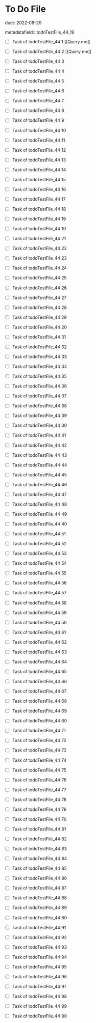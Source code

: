 # To Do File

due:: 2022-08-29

metadatafield:: todoTestFile_44_19

- [ ] Task of todoTestFile_44 1 [[Query me]]
- [ ] Task of todoTestFile_44 2 [[Query me]]
- [ ] Task of todoTestFile_44 3
- [ ] Task of todoTestFile_44 4
- [ ] Task of todoTestFile_44 5
- [ ] Task of todoTestFile_44 6
- [ ] Task of todoTestFile_44 7
- [ ] Task of todoTestFile_44 8
- [ ] Task of todoTestFile_44 9
- [ ] Task of todoTestFile_44 10

- [ ] Task of todoTestFile_44 11 
- [ ] Task of todoTestFile_44 12 
- [ ] Task of todoTestFile_44 13
- [ ] Task of todoTestFile_44 14
- [ ] Task of todoTestFile_44 15
- [ ] Task of todoTestFile_44 16
- [ ] Task of todoTestFile_44 17
- [ ] Task of todoTestFile_44 18
- [ ] Task of todoTestFile_44 19
- [ ] Task of todoTestFile_44 10

- [ ] Task of todoTestFile_44 21 
- [ ] Task of todoTestFile_44 22 
- [ ] Task of todoTestFile_44 23
- [ ] Task of todoTestFile_44 24
- [ ] Task of todoTestFile_44 25
- [ ] Task of todoTestFile_44 26
- [ ] Task of todoTestFile_44 27
- [ ] Task of todoTestFile_44 28
- [ ] Task of todoTestFile_44 29
- [ ] Task of todoTestFile_44 20

- [ ] Task of todoTestFile_44 31 
- [ ] Task of todoTestFile_44 32 
- [ ] Task of todoTestFile_44 33
- [ ] Task of todoTestFile_44 34
- [ ] Task of todoTestFile_44 35
- [ ] Task of todoTestFile_44 36
- [ ] Task of todoTestFile_44 37
- [ ] Task of todoTestFile_44 38
- [ ] Task of todoTestFile_44 39
- [ ] Task of todoTestFile_44 30

- [ ] Task of todoTestFile_44 41 
- [ ] Task of todoTestFile_44 42 
- [ ] Task of todoTestFile_44 43
- [ ] Task of todoTestFile_44 44
- [ ] Task of todoTestFile_44 45
- [ ] Task of todoTestFile_44 46
- [ ] Task of todoTestFile_44 47
- [ ] Task of todoTestFile_44 48
- [ ] Task of todoTestFile_44 49
- [ ] Task of todoTestFile_44 40

- [ ] Task of todoTestFile_44 51 
- [ ] Task of todoTestFile_44 52 
- [ ] Task of todoTestFile_44 53
- [ ] Task of todoTestFile_44 54
- [ ] Task of todoTestFile_44 55
- [ ] Task of todoTestFile_44 56
- [ ] Task of todoTestFile_44 57
- [ ] Task of todoTestFile_44 58
- [ ] Task of todoTestFile_44 59
- [ ] Task of todoTestFile_44 50

- [ ] Task of todoTestFile_44 61 
- [ ] Task of todoTestFile_44 62 
- [ ] Task of todoTestFile_44 63
- [ ] Task of todoTestFile_44 64
- [ ] Task of todoTestFile_44 65
- [ ] Task of todoTestFile_44 66
- [ ] Task of todoTestFile_44 67
- [ ] Task of todoTestFile_44 68
- [ ] Task of todoTestFile_44 69
- [ ] Task of todoTestFile_44 60

- [ ] Task of todoTestFile_44 71 
- [ ] Task of todoTestFile_44 72 
- [ ] Task of todoTestFile_44 73
- [ ] Task of todoTestFile_44 74
- [ ] Task of todoTestFile_44 75
- [ ] Task of todoTestFile_44 76
- [ ] Task of todoTestFile_44 77
- [ ] Task of todoTestFile_44 78
- [ ] Task of todoTestFile_44 79
- [ ] Task of todoTestFile_44 70


- [ ] Task of todoTestFile_44 81 
- [ ] Task of todoTestFile_44 82 
- [ ] Task of todoTestFile_44 83
- [ ] Task of todoTestFile_44 84
- [ ] Task of todoTestFile_44 85
- [ ] Task of todoTestFile_44 86
- [ ] Task of todoTestFile_44 87
- [ ] Task of todoTestFile_44 88
- [ ] Task of todoTestFile_44 89
- [ ] Task of todoTestFile_44 80


- [ ] Task of todoTestFile_44 91 
- [ ] Task of todoTestFile_44 92 
- [ ] Task of todoTestFile_44 93
- [ ] Task of todoTestFile_44 94
- [ ] Task of todoTestFile_44 95
- [ ] Task of todoTestFile_44 96
- [ ] Task of todoTestFile_44 97
- [ ] Task of todoTestFile_44 98
- [ ] Task of todoTestFile_44 99
- [ ] Task of todoTestFile_44 90

